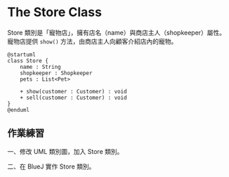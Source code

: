 # The Store Class

Store 類別是「寵物店」，擁有店名（name）與商店主人（shopkeeper）屬性。寵物店提供 `show()` 方法，由商店主人向顧客介紹店內的寵物。

```uml
@startuml
class Store {
    name : String
    shopkeeper : Shopkeeper
    pets : List<Pet>
    
    + show(customer : Customer) : void
    + sell(customer : Customer) : void
}
@enduml
```

## 作業練習

一、修改 UML 類別圖，加入 Store 類別。

二、在 BlueJ 實作 Store 類別。
